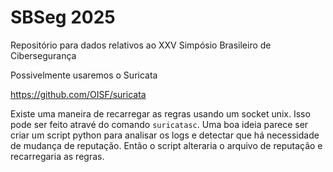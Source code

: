 # SBSeg 2025

Repositório para dados relativos ao XXV Simpósio Brasileiro de Cibersegurança

Possivelmente usaremos o Suricata

https://github.com/OISF/suricata

Existe uma maneira de recarregar as regras usando um socket unix. Isso pode ser feito atravé do comando `suricatasc`.
Uma boa ideia parece ser criar um script python para analisar os logs e detectar que há necessidade de mudança de reputação. Então o script alteraria o arquivo de reputação e recarregaria as regras.

